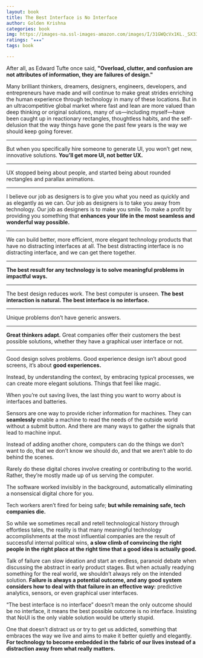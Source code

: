 ```yaml
---
layout: book
title: The Best Interface is No Interface
author: Golden Krishna
categories: book
img: https://images-na.ssl-images-amazon.com/images/I/31GWQcVx1KL._SX331_BO1,204,203,200_.jpg
ratings: "★★★"
tags: book

---
```




After all, as Edward Tufte once said, **"Overload, clutter, and confusion are not attributes of information, they are failures of design."**

Many brilliant thinkers, dreamers, designers, engineers, developers, and entrepreneurs have made and will continue to make great strides enriching the human experience through technology in many of these locations. But in an ultracompetitive global market where fast and lean are more valued than deep thinking or original solutions, many of us—including myself—have been caught up in reactionary rectangles, thoughtless habits, and the self-delusion that the way things have gone the past few years is the way we should keep going forever.

***

But when you specifically hire someone to generate UI, you won’t get new, innovative solutions. **You’ll get more UI, not better UX.**

***

UX stopped being about people, and started being about rounded rectangles and parallax animations.

***

I believe our job as designers is to give you what you need as quickly and as elegantly as we can. Our job as designers is to take you away from technology. Our job as designers is to make you smile. To make a profit by providing you something that **enhances your life in the most seamless and wonderful way possible.**

***

We can build better, more efficient, more elegant technology products that have no distracting interfaces at all. The best distracting interface is no distracting interface, and we can get there together.

***

**The best result for any technology is to solve meaningful problems in impactful ways.**

***

The best design reduces work. The best computer is unseen. **The best interaction is natural. The best interface is no interface.**

***

Unique problems don’t have generic answers.

***

**Great thinkers adapt.** Great companies offer their customers the best possible solutions, whether they have a graphical user interface or not.

***

Good design solves problems. Good experience design isn’t about good screens, it’s about **good experiences.**

Instead, by understanding the context, by embracing typical processes, we can create more elegant solutions. Things that feel like magic.

When you’re out saving lives, the last thing you want to worry about is interfaces and batteries.

Sensors are one way to provide richer information for machines. They can **seamlessly** enable a machine to read the needs of the outside world without a submit button. And there are many ways to gather the signals that lead to machine input.

Instead of adding another chore, computers can do the things we don’t want to do, that we don’t know we should do, and that we aren’t able to do behind the scenes.

Rarely do these digital chores involve creating or contributing to the world. Rather, they’re mostly made up of us serving the computer.

The software worked invisibly in the background, automatically eliminating a nonsensical digital chore for you.

Tech workers aren’t fired for being safe; **but while remaining safe, tech companies die.**

So while we sometimes recall and retell technological history through effortless tales, the reality is that many meaningful technology accomplishments at the most influential companies are the result of successful internal political wins, **a slow climb of convincing the right people in the right place at the right time that a good idea is actually good.**

Talk of failure can slow ideation and start an endless, paranoid debate when discussing the abstract in early product stages. But when actually readying something for the real world, we shouldn’t always rely on the intended solution. **Failure is always a potential outcome, and any good system considers how to deal with that failure in an effective way:** predictive analytics, sensors, or even graphical user interfaces.

“The best interface is no interface” doesn’t mean the only outcome should be no interface, it means the best possible outcome is no interface. Insisting that NoUI is the only viable solution would be utterly stupid.

One that doesn’t distract us or try to get us addicted, something that embraces the way we live and aims to make it better quietly and elegantly. **For technology to become embedded in the fabric of our lives instead of a distraction away from what really matters.**
